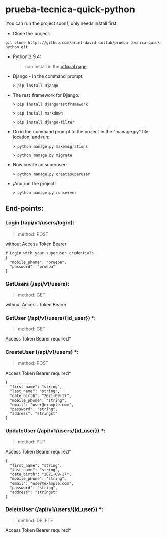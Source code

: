 # prueba-tecnica-quick-python

¡You can run the project soon!, 
only needs install first:

- Clone the project:

```
git clone https://github.com/ariel-david-collab/prueba-tecnica-quick-python.git
```

- Python 3.9.4:

    > can install in the [official page](https://www.python.org/downloads/)

- Django - in the command prompt:
    ```
    > pip install Django
    ```

- The rest_framework for Django:

    ```
    > pip install djangorestframework

    > pip install markdown

    > pip install django-filter
    ```


- Go in the command prompt to the project in the "manage.py" file location, and run:

    ```
    > python manage.py makemigrations

    > python manage.py migrate
    ```

- Now create an superuser:
    ```
    > python manage.py createsuperuser
    ```

- ¡And run the project!
    ```
    > python manage.py runserver
    ```

## End-points:

### Login (/api/v1/users/login):
> method: POST

without Access Token Bearer

```
# Login with your superuser credentials.
{
  "mobile_phone": "prueba",
  "password": "prueba"
}
```

### GetUsers (/api/v1/users):
> method: GET

without Access Token Bearer

### GetUser (/api/v1/users/{id_user}) *:
> method: GET

Access Token Bearer required*

### CreateUser (/api/v1/users) *:
> method: POST

Access Token Bearer required*

```
{
  "first_name": "string",
  "last_name": "string",
  "date_birth": "2021-09-17",
  "mobile_phone": "string",
  "email": "user@example.com",
  "password": "string",
  "address": "stringst"
}
```

### UpdateUser (/api/v1/users/{id_user}) *:
> method: PUT

Access Token Bearer required*

```
{
  "first_name": "string",
  "last_name": "string",
  "date_birth": "2021-09-17",
  "mobile_phone": "string",
  "email": "user@example.com",
  "password": "string",
  "address": "stringst"
}
```

### DeleteUser (/api/v1/users/{id_user}) *:
> method: DELETE

Access Token Bearer required*


